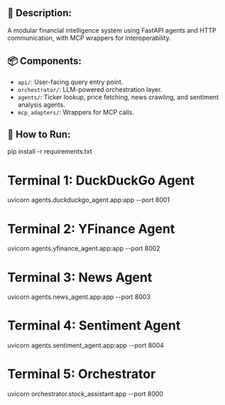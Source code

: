 
## 🧠 Description:
A modular financial intelligence system using FastAPI agents and HTTP communication, with MCP wrappers for interoperability.

## 📦 Components:
- `api/`: User-facing query entry point.
- `orchestrator/`: LLM-powered orchestration layer.
- `agents/`: Ticker lookup, price fetching, news crawling, and sentiment analysis agents.
- `mcp_adapters/`: Wrappers for MCP calls.

## 🚀 How to Run:

pip install -r requirements.txt

# Terminal 1: DuckDuckGo Agent
uvicorn agents.duckduckgo_agent.app:app --port 8001

# Terminal 2: YFinance Agent
uvicorn agents.yfinance_agent.app:app --port 8002

# Terminal 3: News Agent
uvicorn agents.news_agent.app:app --port 8003

# Terminal 4: Sentiment Agent
uvicorn agents.sentiment_agent.app:app --port 8004

# Terminal 5: Orchestrator
uvicorn orchestrator.stock_assistant:app --port 8000


